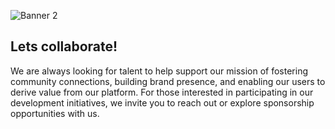 ![Banner 2](https://user-images.githubusercontent.com/59492521/178158417-03fc41a6-a5bf-48f7-88b9-a91ce108e4fd.png)

## Lets collaborate!
We are always looking for talent to help support our mission of fostering community connections, building brand presence, and enabling our users to derive value from our platform. For those interested in participating in our development initiatives, we invite you to reach out or explore sponsorship opportunities with us.
